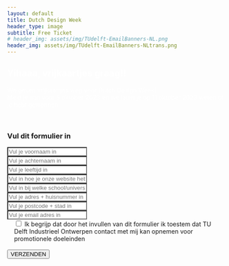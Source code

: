 ```yaml
---
layout: default
title: Dutch Design Week
header_type: image
subtitle: Free Ticket
# header_img: assets/img/TUdelft-EmailBanners-NL.png
header_img: assets/img/TUdelft-EmailBanners-NLtrans.png
---
```


<div class="card shadow text-center purple-card">
  <div class="card-body">
    <h2 class="card-title NeueMachina-h3" style="color: white;">Yihaaa, vrijkaartjes graag!!</h2>
    <p class="card-text open-sans" style="color: white;">We geven vrijkaartjes weg voor Dutch Design Week!<br>
Meld je aan <span class="NeueMachina">voor 8 oktober 2023</span> en we laten je op  <span class="NeueMachina">11 oktober 2023</span> weten of je hebt gewonnen!</p>
  </div>
</div>
<br>

<div class="card shadow text-center orange-card">
  <div class="card-body">
    <h3 class="card-title NeueMachina-h3">Vul dit formulier in</h3>

<form action="https://docs.google.com/forms/d/e/1FAIpQLSdRvisHktlsMO-OtfMKGwuR_T5vT8f4iFaxY3dCaEVLKUFCVw/formResponse" method="POST">
        <div class="form-group">
            <!-- <label>Name:</label><br> -->
            <input class="form-control text-center" name="entry.409178399" required type="text" placeholder="Vul je voornaam in" style="background-color: white"/>
        </div>
        <div class="form-group">
            <input class="form-control text-center" name="entry.863279927" required type="text" placeholder="Vul je achternaam in" style="background-color: white"/>
        </div>
        <div class="form-group">
            <input class="form-control text-center" name="entry.224751868" required type="text" placeholder="Vul je leeftijd in" style="background-color: white"/>
        </div>
        <div class="form-group">
            <input class="form-control text-center" name="entry.1239264095" required type="text" placeholder="Vul in hoe je onze website hebt gevonden" style="background-color: white"/>
        </div>
        <div class="form-group">
            <input class="form-control text-center" name="entry.368435896" required type="text" placeholder="Vul in bij welke school/universiteit je zit / welk bedrijf je werkt" style="background-color: white"/>
        </div>
         <div class="form-group">
            <input class="form-control text-center" name="entry.978838047" required type="text" placeholder="Vul je adres + huisnummer in" style="background-color: white"/>
        </div>
         <div class="form-group">
            <input class="form-control text-center" name="entry.367185473" required type="text" placeholder="Vul je postcode + stad in" style="background-color: white"/>
        </div>
        <div class="form-group">
            <!-- <label>Email:</label><br> -->
            <input class="form-control text-center" name="entry.1173874462" required type="text" placeholder="Vul je email adres in" style="background-color: white"/>
        </div>
        <div class="form-check" style="text-align: left; margin-left: 1rem;">
            <input class="form-check-input" type="checkbox" name="entry.1861519251" id="flexCheckDefault" value="I understand that by filling in this form that I agree that I can be contacted by TU Delft Industrial Design Engineering for promotional purposes">
            <label class="form-check-label NeueMachina" for="flexCheckDefault">Ik begrijp dat door het invullen van dit formulier ik toestem dat TU Delft Industrieel Ontwerpen contact met mij kan opnemen voor promotionele doeleinden</label>
        </div><br>
        <input type="submit" value="VERZENDEN" class="btn btn-primary NeueMachina">
        <!-- <h3>SEE YOU SOON!</h3> -->
    </form>
  </div>
</div>
<br>